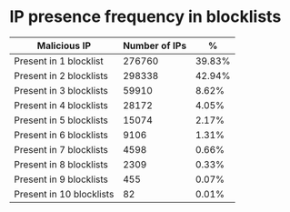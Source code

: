 # IP presence frequency in blocklists
| Malicious IP | Number of IPs | % |
|----|----|----|
| Present in 1 blocklist | 276760 | 39.83% |
| Present in 2 blocklists | 298338 | 42.94% |
| Present in 3 blocklists | 59910 | 8.62% |
| Present in 4 blocklists | 28172 | 4.05% |
| Present in 5 blocklists | 15074 | 2.17% |
| Present in 6 blocklists | 9106 | 1.31% |
| Present in 7 blocklists | 4598 | 0.66% |
| Present in 8 blocklists | 2309 | 0.33% |
| Present in 9 blocklists | 455 | 0.07% |
| Present in 10 blocklists | 82 | 0.01% |
